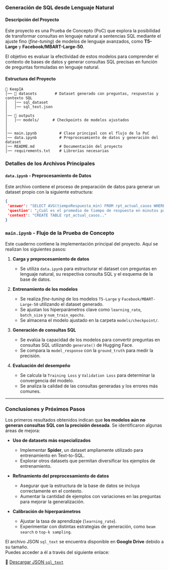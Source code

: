 ### Generación de SQL desde Lenguaje Natural

#### Descripción del Proyecto

Este proyecto es una Prueba de Concepto (PoC) que explora la posibilidad de transformar consultas en lenguaje natural a sentencias SQL mediante el ajuste fino (*fine-tuning*) de modelos de lenguaje avanzados, como **T5-Large** y **Facebook/MBART-Large-50**.

El objetivo es evaluar la efectividad de estos modelos para comprender el contexto de bases de datos y generar consultas SQL precisas en función de preguntas formuladas en lenguaje natural.

#### Estructura del Proyecto

```plaintext
📂 KeepIA
│── 📂 datasets        # Dataset generado con preguntas, respuestas y contexto SQL
│   │── sql_dataset       
│   │── sql_text.json     
│
│── 📂 outputs
│   │── models/      # Checkpoints de modelos ajustados
│
│
│── main.ipynb          # Clase principal con el flujo de la PoC
│── data.ipynb          # Preprocesamiento de datos y generación del dataset
│── README.md           # Documentación del proyecto
│── requirements.txt    # Librerías necesarias 
```
### Detalles de los Archivos Principales

####  `data.ipynb` - Preprocesamiento de Datos

Este archivo contiene el proceso de preparación de datos para generar un dataset propio con la siguiente estructura:

```json
{
 'answer': "SELECT AVG(tiempoRespuesta_min) FROM rpt_actual_casos WHERE Estado = 'En Proceso'",
 'question': "¿Cuál es el promedio de tiempo de respuesta en minutos para los casos en estado 'En Proceso'?",
 'context': "CREATE TABLE rpt_actual_casos.."
}
```
###  `main.ipynb` - Flujo de la Prueba de Concepto

Este cuaderno contiene la implementación principal del proyecto. Aquí se realizan los siguientes pasos:

1. **Carga y preprocesamiento de datos**
   - Se utiliza `data.ipynb` para estructurar el dataset con preguntas en lenguaje natural, su respectiva consulta SQL y el esquema de la base de datos.
   
2. **Entrenamiento de los modelos**
   - Se realiza *fine-tuning* de los modelos `T5-Large` y `Facebook/MBART-Large-50` utilizando el dataset generado.
   - Se ajustan los hiperparámetros clave como `learning_rate`, `batch_size` y `num_train_epochs`.
   - Se almacena el modelo ajustado en la carpeta `models/checkpoint/`.

3. **Generación de consultas SQL**
   - Se evalúa la capacidad de los modelos para convertir preguntas en consultas SQL utilizando `generate()` de Hugging Face.
   - Se compara la `model_response` con la `ground_truth` para medir la precisión.

4. **Evaluación del desempeño**
   - Se calcula la `Training Loss` y `Validation Loss` para determinar la convergencia del modelo.
   - Se analiza la calidad de las consultas generadas y los errores más comunes.

---

###  Conclusiones y Próximos Pasos

Los primeros resultados obtenidos indican que **los modelos aún no generan consultas SQL con la precisión deseada**. Se identificaron algunas áreas de mejora:

- **Uso de datasets más especializados**  
  - Implementar **Spider**, un dataset ampliamente utilizado para entrenamiento en Text-to-SQL.
  - Explorar otros datasets que permitan diversificar los ejemplos de entrenamiento.

- **Refinamiento del preprocesamiento de datos**  
  - Asegurar que la estructura de la base de datos se incluya correctamente en el contexto.
  - Aumentar la cantidad de ejemplos con variaciones en las preguntas para mejorar la generalización.

- **Calibración de hiperparámetros**  
  - Ajustar la tasa de aprendizaje (`learning_rate`).
  - Experimentar con distintas estrategias de generación, como `beam search` o `top-k sampling`.

El archivo JSON `sql_text` se encuentra disponible en **Google Drive** debido a su tamaño.  
Puedes acceder a él a través del siguiente enlace:  

🔗 [Descargar JSON `sql_text`](https://drive.google.com/drive/folders/1qiFGprasKba-LRbovRokvgHHIyPrOiKY?usp=sharing)
